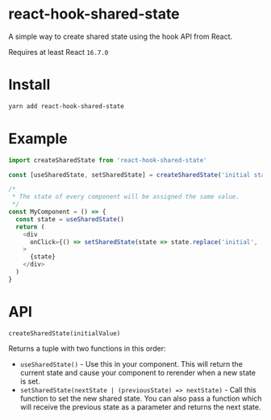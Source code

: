 # react-hook-shared-state
A simple way to create shared state using the hook API from React.

Requires at least React `16.7.0`

# Install
```sh
yarn add react-hook-shared-state
```

# Example

```js
import createSharedState from 'react-hook-shared-state'

const [useSharedState, setSharedState] = createSharedState('initial state')

/*
 * The state of every component will be assigned the same value.
 */
const MyComponent = () => {
  const state = useSharedState()
  return (
    <div
      onClick={() => setSharedState(state => state.replace('initial', 'new'))}
    >
      {state}
    </div>
  )
}

```



# API

`createSharedState(initialValue)`

Returns a tuple with two functions in this order:
* `useSharedState()` - Use this in your component. This will return the current state and cause your component to rerender when a new state is set.
* `setSharedState(nextState | (previousState) => nextState)` - Call this function to set the new shared state.
You can also pass a function which will receive the previous state as a parameter and returns the next state.